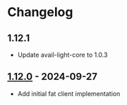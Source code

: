 # Changelog

## 1.12.1

- Update avail-light-core to 1.0.3

## [1.12.0](https://github.com/availproject/avail-light/releases/tag/avail-light-fat-v1.12.0) - 2024-09-27

- Add initial fat client implementation
